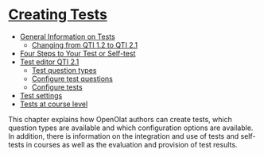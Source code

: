 #  [Creating Tests](Creating+Tests.html)

  * [General Information on Tests](General+Information+on+Tests.html)
    * [Changing from QTI 1.2 to QTI 2.1](Changing+from+QTI+1.2+to+QTI+2.1.html)
  * [Four Steps to Your Test or Self-test](Four+Steps+to+Your+Test+or+Self-test.html)
  * [Test editor QTI 2.1](Test+editor+QTI+2.1.html)
    * [Test question types](Test+question+types.html)
    * [Configure test questions](Configure+test+questions.html)
    * [Configure tests](Configure+tests.html)
  * [Test settings](Test+settings.html)
  * [Tests at course level](Tests+at+course+level.html)

This chapter explains how OpenOlat authors can create tests, which question
types are available and which configuration options are available. In
addition, there is information on the integration and use of tests and self-
tests in courses as well as the evaluation and provision of test results.

